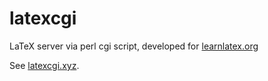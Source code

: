 # latexcgi

LaTeX server via perl cgi script, developed for [learnlatex.org](https://www.learnlatex.org)

See [latexcgi.xyz](https://learnlatex.xyz). 